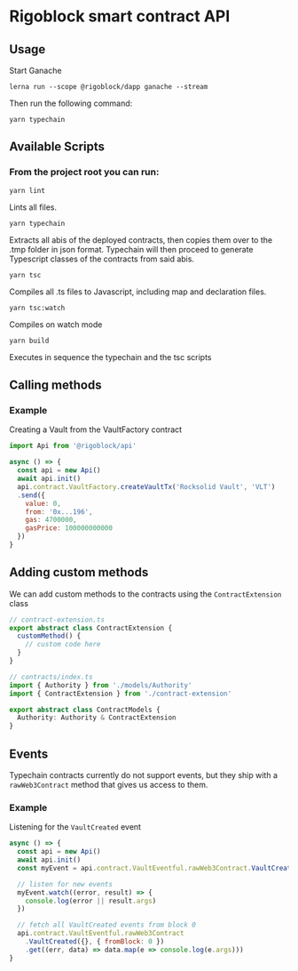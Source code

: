 # Rigoblock smart contract API
## Usage

Start Ganache
```
lerna run --scope @rigoblock/dapp ganache --stream
```
Then run the following command:
```
yarn typechain
```

## Available Scripts

### From the project root you can run:
```
yarn lint
```
Lints all files.
```
yarn typechain
```
Extracts all abis of the deployed contracts, then copies them over to the .tmp folder in json format. Typechain will then proceed to generate Typescript classes of the contracts from said abis.
```
yarn tsc
```
Compiles all .ts files to Javascript, including map and declaration files.
```
yarn tsc:watch
```
Compiles on watch mode
```
yarn build
```
Executes in sequence the typechain and the tsc scripts


## Calling methods
### Example
Creating a Vault from the VaultFactory contract

```javascript
import Api from '@rigoblock/api'

async () => {
  const api = new Api()
  await api.init()
  api.contract.VaultFactory.createVaultTx('Rocksolid Vault', 'VLT')
  .send({
    value: 0,
    from: '0x...196',
    gas: 4700000,
    gasPrice: 100000000000
  })
}
```
## Adding custom methods

We can add custom methods to the contracts using the `ContractExtension` class

```typescript
// contract-extension.ts
export abstract class ContractExtension {
  customMethod() {
    // custom code here
  }
}

// contracts/index.ts
import { Authority } from './models/Authority'
import { ContractExtension } from './contract-extension'

export abstract class ContractModels {
  Authority: Authority & ContractExtension
}

```

## Events

Typechain contracts currently do not support events, but they ship with a `rawWeb3Contract` method that gives us access to them.

### Example

Listening for the `VaultCreated` event

```javascript
async () => {
  const api = new Api()
  await api.init()
  const myEvent = api.contract.VaultEventful.rawWeb3Contract.VaultCreated()

  // listen for new events
  myEvent.watch((error, result) => {
    console.log(error || result.args)
  })

  // fetch all VaultCreated events from block 0
  api.contract.VaultEventful.rawWeb3Contract
    .VaultCreated({}, { fromBlock: 0 })
    .get((err, data) => data.map(e => console.log(e.args)))
}
```

